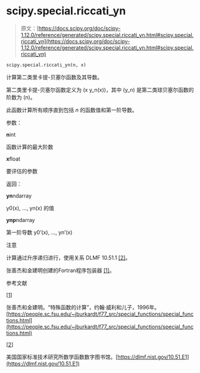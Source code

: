 # scipy.special.riccati_yn

> 原文：[https://docs.scipy.org/doc/scipy-1.12.0/reference/generated/scipy.special.riccati_yn.html#scipy.special.riccati_yn](https://docs.scipy.org/doc/scipy-1.12.0/reference/generated/scipy.special.riccati_yn.html#scipy.special.riccati_yn)

```py
scipy.special.riccati_yn(n, x)
```

计算第二类里卡提-贝塞尔函数及其导数。

第二类里卡提-贝塞尔函数定义为 \(x y_n(x)\)，其中 \(y_n\) 是第二类球贝塞尔函数的阶数为 \(n\)。

此函数计算所有顺序直到包括 *n* 的函数值和第一阶导数。

参数：

**n**int

函数计算的最大阶数

**x**float

要评估的参数

返回：

**yn**ndarray

y0(x), …, yn(x) 的值

**ynp**ndarray

第一阶导数 y0’(x), …, yn’(x)

注意

计算通过升序递归进行，使用关系 DLMF 10.51.1 [[2]](#r2922d12f6c68-2)。

张善杰和金建明创建的Fortran程序包装器 [[1]](#r2922d12f6c68-1)。

参考文献

[[1](#id2)]

张善杰和金建明。“特殊函数的计算”，约翰·威利和儿子，1996年。[https://people.sc.fsu.edu/~jburkardt/f77_src/special_functions/special_functions.html](https://people.sc.fsu.edu/~jburkardt/f77_src/special_functions/special_functions.html)

[[2](#id1)]

美国国家标准技术研究所数学函数数字图书馆。[https://dlmf.nist.gov/10.51.E1](https://dlmf.nist.gov/10.51.E1)
